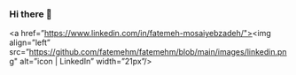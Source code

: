 ### Hi there 👋

<a href=”https://www.linkedin.com/in/fatemeh-mosaiyebzadeh/"><img align=”left” src=”https://github.com/fatemehm/fatemehm/blob/main/images/linkedin.png" alt=”icon | LinkedIn” width=”21px”/></a>

<!--
**fatemehm/fatemehm** is a ✨ _special_ ✨ repository because its `README.md` (this file) appears on your GitHub profile.

Here are some ideas to get you started:

- 🔭 I’m currently working on ...
- 🌱 I’m currently learning ...
- 👯 I’m looking to collaborate on ...
- 🤔 I’m looking for help with ...
- 💬 Ask me about ...
- 📫 How to reach me: ...
- 😄 Pronouns: ...
- ⚡ Fun fact: ...
-->
